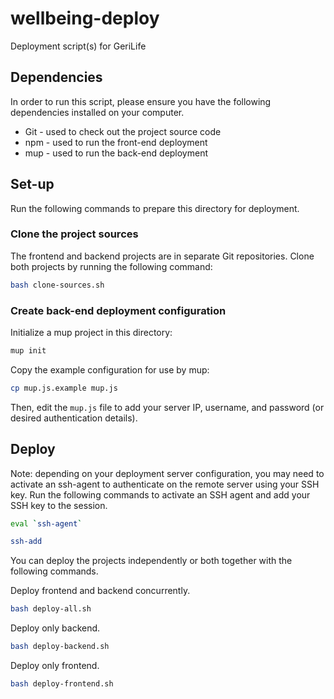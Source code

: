 # wellbeing-deploy

Deployment script(s) for GeriLife

## Dependencies

In order to run this script, please ensure you have the following dependencies installed on your computer.

- Git - used to check out the project source code
- npm - used to run the front-end deployment
- mup - used to run the back-end deployment

## Set-up

Run the following commands to prepare this directory for deployment.

### Clone the project sources

The frontend and backend projects are in separate Git repositories. Clone both projects by running the following command:

```sh
bash clone-sources.sh
```

### Create back-end deployment configuration

Initialize a mup project in this directory:

```sh
mup init
```

Copy the example configuration for use by mup:

```sh
cp mup.js.example mup.js
```

Then, edit the `mup.js` file to add your server IP, username, and password (or desired authentication details).

## Deploy
Note: depending on your deployment server configuration, you may need to activate an ssh-agent to authenticate on the remote server using your SSH key. Run the following commands to activate an SSH agent and add your SSH key to the session.

```sh
eval `ssh-agent`
```
```sh
ssh-add
```

You can deploy the projects independently or both together with the following commands.

Deploy frontend and backend concurrently.

```sh
bash deploy-all.sh
```

Deploy only backend.

```sh
bash deploy-backend.sh
```

Deploy only frontend.

```sh
bash deploy-frontend.sh
```
